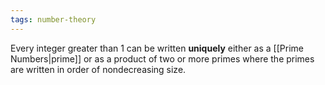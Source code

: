 ```yaml
---
tags: number-theory
---
```

Every integer greater than $1$ can be written **uniquely** either as a [[Prime Numbers|prime]] or as a product of two or more primes where the primes are written in order of nondecreasing size.
